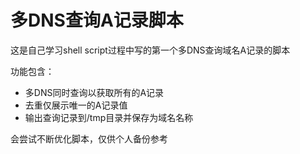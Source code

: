 # 多DNS查询A记录脚本
这是自己学习shell script过程中写的第一个多DNS查询域名A记录的脚本

功能包含：
- 多DNS同时查询以获取所有的A记录
- 去重仅展示唯一的A记录值
- 输出查询记录到/tmp目录并保存为域名名称

会尝试不断优化脚本，仅供个人备份参考

